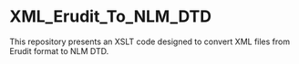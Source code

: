 # XML_Erudit_To_NLM_DTD
This repository presents an XSLT code designed to convert XML files from Erudit format to NLM DTD.
